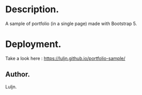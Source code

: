 # Description.

A sample of portfolio (in a single page) made with Bootstrap 5.

# Deployment.

Take a look here : https://luljn.github.io/portfolio-sample/

## Author.

Luljn.